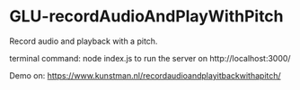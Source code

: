 # GLU-recordAudioAndPlayWithPitch
Record audio and playback with a pitch.

terminal command: node index.js
to run the server on http://localhost:3000/

Demo on:
https://www.kunstman.nl/recordaudioandplayitbackwithapitch/
